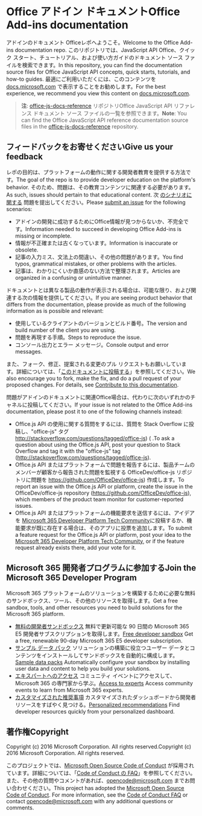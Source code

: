 # <a name="office-add-ins-documentation"></a><span data-ttu-id="21103-101">Office アドイン ドキュメント</span><span class="sxs-lookup"><span data-stu-id="21103-101">Office Add-ins documentation</span></span>

<span data-ttu-id="21103-102">アドインのドキュメント Officeレポへようこそ。</span><span class="sxs-lookup"><span data-stu-id="21103-102">Welcome to the Office Add-ins documentation repo.</span></span> <span data-ttu-id="21103-103">このリポジトリでは、JavaScript API Office、クイック スタート、チュートリアル、および使い方ガイドのドキュメント ソース ファイルを検索できます。</span><span class="sxs-lookup"><span data-stu-id="21103-103">In this repository, you can find the documentation source files for Office JavaScript API concepts, quick starts, tutorials, and how-to guides.</span></span> <span data-ttu-id="21103-104">最適にご利用いただくには、このコンテンツを [docs.microsoft.com](https://docs.microsoft.com/office/dev/add-ins) で表示することをお勧めします。</span><span class="sxs-lookup"><span data-stu-id="21103-104">For the best experience, we recommend you view this content on [docs.microsoft.com](https://docs.microsoft.com/office/dev/add-ins).</span></span>

> <span data-ttu-id="21103-105">**注**: [office-js-docs-reference](https://github.com/OfficeDev/office-js-docs-reference) リポジトリOffice JavaScript API リファレンス ドキュメント ソース ファイルの一覧を参照できます。</span><span class="sxs-lookup"><span data-stu-id="21103-105">**Note**: You can find the Office JavaScript API reference documentation source files in the [office-js-docs-reference](https://github.com/OfficeDev/office-js-docs-reference) repository.</span></span>

## <a name="give-us-your-feedback"></a><span data-ttu-id="21103-106">フィードバックをお寄せください</span><span class="sxs-lookup"><span data-stu-id="21103-106">Give us your feedback</span></span>

<span data-ttu-id="21103-107">レポの目的は、プラットフォームの動作に関する開発者教育を提供する方法です。</span><span class="sxs-lookup"><span data-stu-id="21103-107">The goal of the repo is to provide developer education on the platform's behavior.</span></span> <span data-ttu-id="21103-108">そのため、問題は、その教育コンテンツに関連する必要があります。</span><span class="sxs-lookup"><span data-stu-id="21103-108">As such, issues should pertain to that educational content.</span></span> <span data-ttu-id="21103-109">次 [のシナリオに関する](https://github.com/OfficeDev/office-js-docs-pr/issues) 問題を提出してください。</span><span class="sxs-lookup"><span data-stu-id="21103-109">Please [submit an issue](https://github.com/OfficeDev/office-js-docs-pr/issues) for the following scenarios:</span></span>

- <span data-ttu-id="21103-110">アドインの開発に成功するためにOffice情報が見つからないか、不完全です。</span><span class="sxs-lookup"><span data-stu-id="21103-110">Information needed to succeed in developing Office Add-ins is missing or incomplete.</span></span>
- <span data-ttu-id="21103-111">情報が不正確または古くなっています。</span><span class="sxs-lookup"><span data-stu-id="21103-111">Information is inaccurate or obsolete.</span></span>
- <span data-ttu-id="21103-112">記事の入力ミス、文法上の間違い、その他の問題があります。</span><span class="sxs-lookup"><span data-stu-id="21103-112">You find typos, grammatical mistakes, or other problems with the articles.</span></span>
- <span data-ttu-id="21103-113">記事は、わかりにくいか直感のない方法で整理されます。</span><span class="sxs-lookup"><span data-stu-id="21103-113">Articles are organized in a confusing or unintuitive manner.</span></span>

<span data-ttu-id="21103-114">ドキュメントとは異なる製品の動作が表示される場合は、可能な限り、および関連する次の情報を提供してください。</span><span class="sxs-lookup"><span data-stu-id="21103-114">If you are seeing product behavior that differs from the documentation, please provide as much of the following information as is possible and relevant:</span></span>

- <span data-ttu-id="21103-115">使用しているクライアントのバージョンとビルド番号。</span><span class="sxs-lookup"><span data-stu-id="21103-115">The version and build number of the client you are using.</span></span>
- <span data-ttu-id="21103-116">問題を再現する手順。</span><span class="sxs-lookup"><span data-stu-id="21103-116">Steps to reproduce the issue.</span></span>
- <span data-ttu-id="21103-117">コンソール出力とエラー メッセージ。</span><span class="sxs-lookup"><span data-stu-id="21103-117">Console output and error messages.</span></span>

<span data-ttu-id="21103-p103">また、フォーク、修正、提案される変更のプル リクエストもお願いしています。詳細については、「[このドキュメントに投稿する](Contributing.md)」を参照してください。</span><span class="sxs-lookup"><span data-stu-id="21103-p103">We also encourage you to fork, make the fix, and do a pull request of your proposed changes. For details, see [Contribute to this documentation](Contributing.md).</span></span>

<span data-ttu-id="21103-120">問題がアドインのドキュメントに関連Office場合は、代わりに次のいずれかのチャネルに投稿してください。</span><span class="sxs-lookup"><span data-stu-id="21103-120">If your issue is not related to the Office Add-ins documentation, please post it to one of the following channels instead:</span></span>

- <span data-ttu-id="21103-121">Office.js API の使用に関する質問をするには、質問を Stack Overflow に投稿し、"office-js" タグ http://stackoverflow.com/questions/tagged/office-js) ( .</span><span class="sxs-lookup"><span data-stu-id="21103-121">To ask a question about using the Office.js API, post your question to Stack Overflow and tag it with the "office-js" tag (http://stackoverflow.com/questions/tagged/office-js).</span></span>
- <span data-ttu-id="21103-122">Office.js API またはプラットフォームで問題を報告するには、製品チームのメンバーが顧客から報告された問題を監視する OfficeDev/office-js リポジトリに問題を https://github.com/OfficeDev/office-js) 作成します。</span><span class="sxs-lookup"><span data-stu-id="21103-122">To report an issue with the Office.js API or platform, create the issue in the OfficeDev/office-js repository (https://github.com/OfficeDev/office-js), which members of the product team monitor for customer-reported issues.</span></span>
- <span data-ttu-id="21103-123">Office.js API またはプラットフォームの機能要求を送信するには、アイデアを [Microsoft 365 Developer Platform Tech Community](https://techcommunity.microsoft.com/t5/microsoft-365-developer-platform/idb-p/Microsoft365DeveloperPlatform)に投稿するか、機能要求が既に存在する場合は、そのアプリに投票を追加します。</span><span class="sxs-lookup"><span data-stu-id="21103-123">To submit a feature request for the Office.js API or platform, post your idea to the [Microsoft 365 Developer Platform Tech Community](https://techcommunity.microsoft.com/t5/microsoft-365-developer-platform/idb-p/Microsoft365DeveloperPlatform), or if the feature request already exists there, add your vote for it.</span></span>

## <a name="join-the-microsoft-365-developer-program"></a><span data-ttu-id="21103-124">Microsoft 365 開発者プログラムに参加する</span><span class="sxs-lookup"><span data-stu-id="21103-124">Join the Microsoft 365 Developer Program</span></span>

<span data-ttu-id="21103-125">Microsoft 365 プラットフォームのソリューションを構築するために必要な無料のサンドボックス、ツール、その他のリソースを取得します。</span><span class="sxs-lookup"><span data-stu-id="21103-125">Get a free sandbox, tools, and other resources you need to build solutions for the Microsoft 365 platform.</span></span>

- <span data-ttu-id="21103-126">[無料の開発者サンドボックス](https://developer.microsoft.com/microsoft-365/dev-program#Subscription) 無料で更新可能な 90 日間の Microsoft 365 E5 開発者サブスクリプションを取得します。</span><span class="sxs-lookup"><span data-stu-id="21103-126">[Free developer sandbox](https://developer.microsoft.com/microsoft-365/dev-program#Subscription) Get a free, renewable 90-day Microsoft 365 E5 developer subscription.</span></span>
- <span data-ttu-id="21103-127">[サンプル データ パック](https://developer.microsoft.com/microsoft-365/dev-program#Sample) ソリューションの構築に役立つユーザー データとコンテンツをインストールしてサンドボックスを自動的に構成します。</span><span class="sxs-lookup"><span data-stu-id="21103-127">[Sample data packs](https://developer.microsoft.com/microsoft-365/dev-program#Sample) Automatically configure your sandbox by installing user data and content to help you build your solutions.</span></span>
- <span data-ttu-id="21103-128">[エキスパートへのアクセス](https://developer.microsoft.com/microsoft-365/dev-program#Experts) コミュニティ イベントにアクセスして、Microsoft 365 の専門家から学ぶ。</span><span class="sxs-lookup"><span data-stu-id="21103-128">[Access to experts](https://developer.microsoft.com/microsoft-365/dev-program#Experts) Access community events to learn from Microsoft 365 experts.</span></span>
- <span data-ttu-id="21103-129">[カスタマイズされた推奨事項](https://developer.microsoft.com/microsoft-365/dev-program#Recommendations) カスタマイズされたダッシュボードから開発者リソースをすばやく見つける。</span><span class="sxs-lookup"><span data-stu-id="21103-129">[Personalized recommendations](https://developer.microsoft.com/microsoft-365/dev-program#Recommendations) Find developer resources quickly from your personalized dashboard.</span></span>


## <a name="copyright"></a><span data-ttu-id="21103-130">著作権</span><span class="sxs-lookup"><span data-stu-id="21103-130">Copyright</span></span>

<span data-ttu-id="21103-p104">Copyright (c) 2016 Microsoft Corporation. All rights reserved.</span><span class="sxs-lookup"><span data-stu-id="21103-p104">Copyright (c) 2016 Microsoft Corporation. All rights reserved.</span></span>


<span data-ttu-id="21103-p105">このプロジェクトでは、[Microsoft Open Source Code of Conduct](https://opensource.microsoft.com/codeofconduct/) が採用されています。詳細については、「[Code of Conduct の FAQ](https://opensource.microsoft.com/codeofconduct/faq/)」を参照してください。また、その他の質問やコメントがあれば、[opencode@microsoft.com](mailto:opencode@microsoft.com) までお問い合わせください。</span><span class="sxs-lookup"><span data-stu-id="21103-p105">This project has adopted the [Microsoft Open Source Code of Conduct](https://opensource.microsoft.com/codeofconduct/). For more information, see the [Code of Conduct FAQ](https://opensource.microsoft.com/codeofconduct/faq/) or contact [opencode@microsoft.com](mailto:opencode@microsoft.com) with any additional questions or comments.</span></span>
